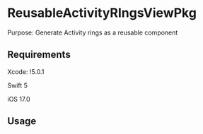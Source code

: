 # ReusableActivityRIngsViewPkg
Purpose: Generate Activity rings as a reusable component

## Requirements

Xcode: !5.0.1

Swift 5

iOS 17.0

## Usage



